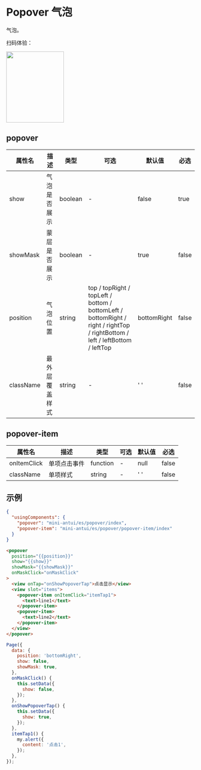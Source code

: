 # Popover 气泡

气泡。

扫码体验：

<img src="https://gw.alipayobjects.com/zos/rmsportal/fiqtYDYDruVwbWnspKwQ.jpeg" width="154" height="190" />


## popover

| 属性名 | 描述 | 类型 | 可选 | 默认值 | 必选 |
|----|----|----|----|----|----|
| show | 气泡是否展示 | boolean | - | false | true |
| showMask | 蒙层是否展示 | boolean | - | true | false |
| position | 气泡位置 | string | top / topRight / topLeft / bottom / bottomLeft / bottomRight / right / rightTop / rightBottom / left / leftBottom / leftTop | bottomRight | false |
| className | 最外层覆盖样式 | string | - | ' ' | false |

## popover-item

| 属性名 | 描述 | 类型 | 可选 | 默认值 | 必选 |
|----|----|----|----|----|----|
| onItemClick | 单项点击事件 | function | - | null | false |
| className | 单项样式 | string | - | ' ' | false |

## 示例

```json
{  
  "usingComponents": {
    "popover": "mini-antui/es/popover/index",
    "popover-item": "mini-antui/es/popover/popover-item/index"
  }
}
```

```html
<popover
  position="{{position}}"
  show="{{show}}"
  showMask="{{showMask}}"
  onMaskClick="onMaskClick"
>
  <view onTap="onShowPopoverTap">点击显示</view>
  <view slot="items">
    <popover-item onItemClick="itemTap1">
      <text>line1</text>
    </popover-item>
    <popover-item>
      <text>line2</text>
    </popover-item>
  </view>
</popover>
```

```javascript
Page({
  data: {
    position: 'bottomRight',
    show: false,
    showMask: true,
  },
  onMaskClick() {
    this.setData({
      show: false,
    });
  },
  onShowPopoverTap() {
    this.setData({
      show: true,
    });
  },
  itemTap1() {
    my.alert({
      content: '点击1',
    });
  },
});
```